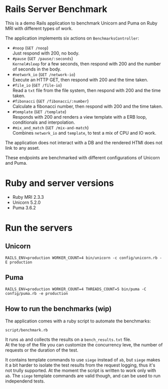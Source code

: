 # Rails Server Benchmark

This is a demo Rails application to benchmark Unicorn and Puma on Ruby MRI with different types of work.

The application implements six actions on `BenchmarksController`:

* `#noop` (`GET /noop`)  
  Just respond with 200, no body.
* `#pause` (`GET /pause/:seconds`)  
  `Kernel#sleep` for a few seconds, then respond with 200 and the number of seconds in the body.
* `#network_io` (`GET /network-io`)  
  Execute an HTTP GET, then respond with 200 and the time taken.
* `#file_io` (`GET /file-io`)  
  Read a `txt` file from the file system, then respond with 200 and the time taken.
* `#fibonacci` (`GET /fibonacci/:number`)  
  Calculate a fibonacci number, then respond with 200 and the time taken.
* `#template` (`GET /template`)  
  Responds with 200 and renders a view template with a ERB loop, conditionals and interpolation.
* `#mix_and_match` (`GET /mix-and-match`)  
  Combines `network_io` and `template`, to test a mix of CPU and IO work.

The application does not interact with a DB and the rendered HTMl does not link to any asset.

These endpoints are benchmarked with different configurations of Unicorn and Puma.


# Ruby and server versions

* Ruby MRI 2.3.3
* Unicorn 5.2.0
* Puma 3.6.2

# Run the servers

## Unicorn

```
RAILS_ENV=production WORKER_COUNT=4 bin/unicorn -c config/unicorn.rb -E production
```

## Puma

```
RAILS_ENV=production WORKER_COUNT=4 THREADS_COUNT=5 bin/puma -C config/puma.rb -e production
```


## How to run the benchmarks (wip)

The application comes with a ruby script to automate the benchmarks:

```
script/benchmark.rb
```

It runs `ab` and collects the results on a `bench_results.txt` file.  
At the top of the file you can customize the concurrency leve, the number of requests or the duration of the test.

It contains template commands to use `siege` instead of `ab`, but `siege` makes it a bit harder to isolate the test results from the request logging, thus it's not trully supported. At the moment the script is written to work only with `ab`. The `siege` template commands are valid though, and can be used to run independend tests.


